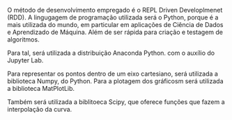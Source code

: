 O método de desenvolvimento empregado é o REPL Driven Developlmenet (RDD).
A lingugagem de programação utilizada será o Python, porque é a mais utilizada do mundo, em particular em aplicações de Ciência de Dados e Aprendizado de Máquina. Além de ser rápida para criação e testagem de algoritmos.

Para tal, será utilizada a distribuição Anaconda Python. com o auxílio do Jupyter Lab.

Para representar os pontos dentro de um eixo cartesiano, será utilizada a biblioteca Numpy, do Python. Para a plotagem dos gráficosm será utilizada a biblioteca MatPlotLib.

Também será utilizada a biblitoeca Scipy, que oferece funções que fazem a interpolação da curva.